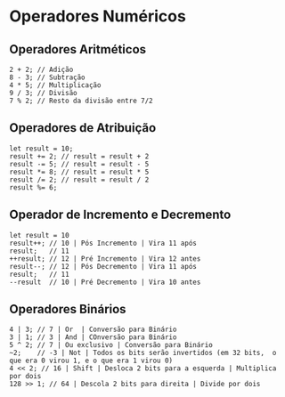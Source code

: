 # Operadores Numéricos

## Operadores Aritméticos
```
2 + 2; // Adição
8 - 3; // Subtração
4 * 5; // Multiplicação
9 / 3; // Divisão
7 % 2; // Resto da divisão entre 7/2 
```

## Operadores de Atribuição
```
let result = 10;
result += 2; // result = result + 2 
result -= 5; // result = result - 5
result *= 8; // result = result * 5
result /= 2; // result = result / 2
result %= 6;
```

## Operador de Incremento e Decremento 
```
let result = 10
result++; // 10 | Pós Incremento | Vira 11 após 
result;   // 11
++result; // 12 | Pré Incremento | Vira 12 antes
result--; // 12 | Pós Decremento | Vira 11 após
result;   // 11
--result  // 10 | Pré Decremento | Vira 10 antes
```

## Operadores Binários
```
4 | 3; // 7 | Or  | Conversão para Binário
3 | 1; // 3 | And | COnversão para Binário
5 ^ 2; // 7 | Ou exclusivo | Conversão para Binário
~2;    // -3 | Not | Todos os bits serão invertidos (em 32 bits,  o que era 0 virou 1, e o que era 1 virou 0)
4 << 2; // 16 | Shift | Desloca 2 bits para a esquerda | Multiplica por dois
128 >> 1; // 64 | Descola 2 bits para direita | Divide por dois
```